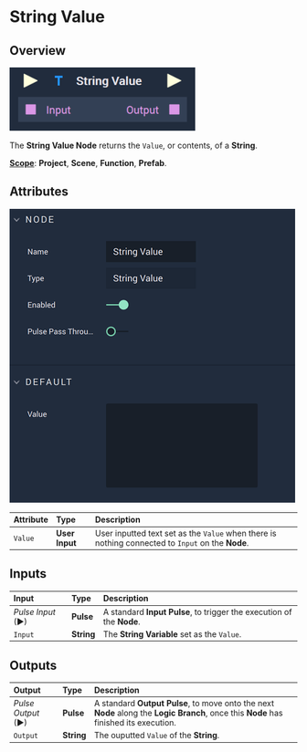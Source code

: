 # String Value

## Overview

![The String Value Node.](../../.gitbook/assets/stringvalueupdatedimage.png)

The **String Value Node** returns the `Value`, or contents, of a **String**.

[**Scope**](../overview.md#scopes): **Project**, **Scene**, **Function**, **Prefab**.

## Attributes

![The String Value Node Attributes.](../../.gitbook/assets/stringvalueattributes.png)

| Attribute | Type | Description |
| :--- | :--- | :--- |
| `Value` | **User Input** | User inputted text set as the `Value` when there is nothing connected to `Input` on the **Node**. |

## Inputs

| Input | Type | Description |
| :--- | :--- | :--- |
| _Pulse Input_ \(►\) | **Pulse** | A standard **Input Pulse**, to trigger the execution of the **Node**. |
| `Input` | **String** | The **String Variable** set as the `Value`. |

## Outputs

| Output | Type | Description |
| :--- | :--- | :--- |
| _Pulse Output_ \(►\) | **Pulse** | A standard **Output Pulse**, to move onto the next **Node** along the **Logic Branch**, once this **Node** has finished its execution. |
| `Output` | **String** | The ouputted `Value` of the **String**. |

